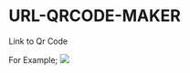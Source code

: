 # URL-QRCODE-MAKER
Link to Qr Code

For Example;
![](https://user-images.githubusercontent.com/83522079/131569133-1c1c0c4f-1125-48b4-9d88-a050356571bd.gif)
